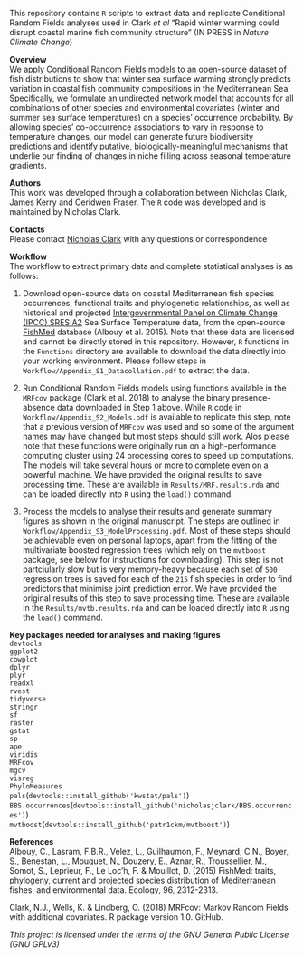 
<!-- README.md is generated from README.Rmd. Please edit that file -->

This repository contains `R` scripts to extract data and replicate
Conditional Random Fields analyses used in Clark *et al* “Rapid winter
warming could disrupt coastal marine fish community structure” (IN PRESS
in *Nature Climate Change*)

**Overview**  
We apply [Conditional Random
Fields](http://homepages.inf.ed.ac.uk/csutton/publications/crftut-fnt.pdf)
models to an open-source dataset of fish distributions to show that
winter sea surface warming strongly predicts variation in coastal fish
community compositions in the Mediterranean Sea. Specifically, we
formulate an undirected network model that accounts for all combinations
of other species and environmental covariates (winter and summer sea
surface temperatures) on a species’ occurrence probability. By allowing
species’ co-occurrence associations to vary in response to temperature
changes, our model can generate future biodiversity predictions and
identify putative, biologically-meaningful mechanisms that underlie our
finding of changes in niche filling across seasonal temperature
gradients.

**Authors**  
This work was developed through a collaboration between Nicholas Clark,
James Kerry and Ceridwen Fraser. The `R` code was developed and is
maintained by Nicholas Clark.

**Contacts**  
Please contact [Nicholas
Clark](https://researchers.uq.edu.au/researcher/15140) with any
questions or correspondence

**Workflow**  
The workflow to extract primary data and complete statistical analyses
is as follows:

1.  Download open-source data on coastal Mediterranean fish species
    occurrences, functional traits and phylogenetic relationships, as
    well as historical and projected [Intergovernmental Panel on Climate
    Change (IPCC) SRES
    A2](https://www.ipcc.ch/site/assets/uploads/2018/03/emissions_scenarios-1.pdf)
    Sea Surface Temperature data, from the open-source
    [FishMed](http://www.esapubs.org/archive/ecol/E096/203/) database
    (Albouy et al. 2015). Note that these data are licensed and cannot
    be directly stored in this repository. However, `R` functions in the
    `Functions` directory are available to download the data directly
    into your working environment. Please follow steps in
    `Workflow/Appendix_S1_Datacollation.pdf` to extract the data.

2.  Run Conditional Random Fields models using functions available in
    the `MRFcov` package (Clark et al. 2018) to analyse the binary
    presence-absence data downloaded in Step 1 above. While `R` code in
    `Workflow/Appendix_S2_Models.pdf` is available to replicate this
    step, note that a previous version of `MRFcov` was used and so some
    of the argument names may have changed but most steps should still
    work. Alos please note that these functions were originally run on a
    high-performance computing cluster using 24 processing cores to
    speed up computations. The models will take several hours or more to
    complete even on a powerful machine. We have provided the original
    results to save processing time. These are available in
    `Results/MRF.results.rda` and can be loaded directly into `R` using
    the `load()` command.

3.  Process the models to analyse their results and generate summary
    figures as shown in the original manuscript. The steps are outlined
    in `Workflow/Appendix_S3_ModelProcessing.pdf`. Most of these steps
    should be achievable even on personal laptops, apart from the
    fitting of the multivariate boosted regression trees (which rely on
    the `mvtboost` package, see below for instructions for downloading).
    This step is not partciularly slow but is very memory-heavy because
    each set of `500` regression trees is saved for each of the `215`
    fish species in order to find predictors that minimise joint
    prediction error. We have provided the original results of this step
    to save processing time. These are available in the
    `Results/mvtb.results.rda` and can be loaded directly into `R` using
    the `load()` command.

**Key packages needed for analyses and making
figures**  
`devtools`  
`ggplot2`  
`cowplot`  
`dplyr`  
`plyr`  
`readxl`  
`rvest`  
`tidyverse`  
`stringr`  
`sf`  
`raster`  
`gstat`  
`sp`  
`ape`  
`viridis`  
`MRFcov`  
`mgcv`  
`visreg`  
`PhyloMeasures`  
`pals`(`devtools::install_github('kwstat/pals')`)  
`BBS.occurrences`(`devtools::install_github('nicholasjclark/BBS.occurrences')`)  
`mvtboost`(`devtools::install_github('patr1ckm/mvtboost')`)

**References**  
Albouy, C., Lasram, F.B.R., Velez, L., Guilhaumon, F., Meynard, C.N.,
Boyer, S., Benestan, L., Mouquet, N., Douzery, E., Aznar, R.,
Troussellier, M., Somot, S., Leprieur, F., Le Loc’h, F. & Mouillot, D.
(2015) FishMed: traits, phylogeny, current and projected species
distribution of Mediterranean fishes, and environmental data. Ecology,
96, 2312-2313.

Clark, N.J., Wells, K. & Lindberg, O. (2018) MRFcov: Markov Random
Fields with additional covariates. R package version 1.0. GitHub.

*This project is licensed under the terms of the GNU General Public
License (GNU GPLv3)*
